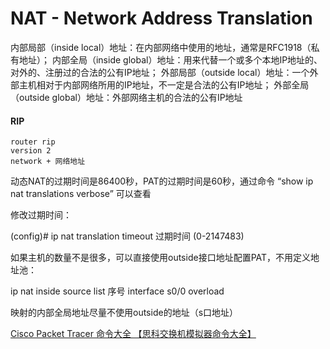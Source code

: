 # NAT - Network Address Translation

内部局部（inside local）地址：在内部网络中使用的地址，通常是RFC1918（私有地址）；
内部全局（inside global）地址：用来代替一个或多个本地IP地址的、对外的、注册过的合法的公有IP地址；
外部局部（outside local）地址：一个外部主机相对于内部网络所用的IP地址，不一定是合法的公有IP地址；
外部全局（outside global）地址：外部网络主机的合法的公有IP地址

#### RIP

``` 
router rip
version 2
network + 网络地址
```



动态NAT的过期时间是86400秒，PAT的过期时间是60秒，通过命令 “show ip nat translations verbose” 可以查看

修改过期时间：

(config)# ip nat translation timeout 过期时间 (0-2147483)



如果主机的数量不是很多，可以直接使用outside接口地址配置PAT，不用定义地址池：

ip nat inside source list 序号 interface s0/0 overload

映射的内部全局地址尽量不使用outside的地址（s口地址）



 [Cisco Packet Tracer 命令大全 【思科交换机模拟器命令大全】](https://blog.csdn.net/VariatioZbw/article/details/108212741?ops_request_misc=%257B%2522request%255Fid%2522%253A%2522165164632316781483798231%2522%252C%2522scm%2522%253A%252220140713.130102334.pc%255Fblog.%2522%257D&request_id=165164632316781483798231&biz_id=0&utm_medium=distribute.pc_search_result.none-task-blog-2~blog~first_rank_ecpm_v1~rank_v31_ecpm-1-108212741.nonecase&utm_term=cisco&spm=1018.2226.3001.4450)



